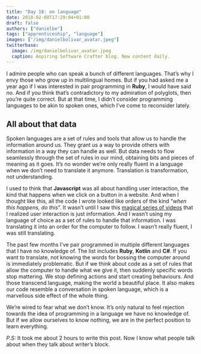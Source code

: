 ```yaml
---
title: "Day 18: on language"
date: 2018-02-08T17:29:04+01:00
draft: false
authors: ["danielbe"]
tags: ["apprenticeship", "language"]
images: ["/img/danielbolivar_avatar.jpeg"]
twitterbase: 
  image: /img/danielbolivar_avatar.jpeg
  caption: Aspiring Software Crafter blog. New content daily.
---
```


I admire people who can speak a bunch of different languages. That’s why I envy those who grow up in multilingual homes. But if you had asked me a year ago if I was interested in pair programming in **Ruby**, I would have said no. And if you think that’s contradictory to my admiration of polyglots, then you’re quite correct. But at that time, I didn’t consider programming languages to be akin to spoken ones, which I’ve come to reconsider lately. 

## All about that data
Spoken languages are a set of rules and tools that allow us to handle the information around us. They grant us a way to provide others with information in a way they can handle as well. But data needs to flow seamlessly through the set of rules in our mind, obtaining bits and pieces of meaning as it goes.  It’s no wonder we’re only really fluent in a language when we don’t need to translate it anymore. Translation is transformation, not understanding. 

I used to think that **Javascript** was all about handling user interaction, the kind that happens when we click on a button in a website. And when I thought like this, all the code I wrote looked like orders of the kind “_when this happens, do this_”. It wasn’t until I saw this [magical series of videos](https://www.youtube.com/watch?v=h_tkIpwbsxY) that I realized user interaction is just information. And I wasn’t using my language of choice as a set of rules to handle that information. I was translating it into an order for the computer to follow. I wasn’t really fluent, I was still translating. 

The past few months I’ve pair programmed in multiple different languages that I have no knowledge of. The list includes **Ruby**, **Kotlin** and **C#**. If you want to translate, not knowing the words for bossing the computer around is immediately problematic. But if we think about code as a set of rules that allow the computer to handle what we give it, then suddenly specific words stop mattering. We stop defining actions and start creating behaviours. And those transcend language, making the world a beautiful place. It also makes our code resemble a conversation in spoken language, which is a marvellous side effect of the whole thing. 

We’re wired to fear what we don’t know. It’s only natural to feel rejection towards the idea of programming in a language we have no knowledge of. But if we allow ourselves to know nothing, we are in the perfect position to learn everything. 

_P.S:_ It took me about 2 hours to write this post. Now I know what people talk about when they talk about writer’s block. 